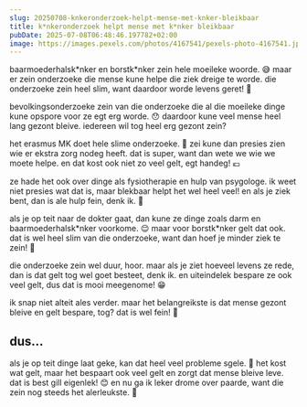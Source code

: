```yaml
---
slug: 20250708-knkeronderzoek-helpt-mense-met-knker-bleikbaar
title: k*nkeronderzoek helpt mense met k*nker bleikbaar 
pubDate: 2025-07-08T06:48:46.197782+02:00
image: https://images.pexels.com/photos/4167541/pexels-photo-4167541.jpeg
---
```

baarmoederhalsk\*nker en borstk\*nker zein hele moeileke woorde. 😅 maar er zein onderzoeke die mense kune helpe die ziek dreige te worde. die onderzoeke zein heel slim, want daardoor worde levens geret! 🤯

bevolkingsonderzoeke zein van die onderzoeke die al die moeileke dinge kune opspore voor ze egt erg worde. 😯 daardoor kune veel mense heel lang gezont bleive. iedereen wil tog heel erg gezont zein? 

het erasmus MK doet hele slime onderzoeke. 🏥 zei kune dan presies zien wie er ekstra zorg nodeg heeft. dat is super, want dan wete we wie we moete helpe. en dat kost ook niet zo veel gelt, egt handeg! 💶

ze hade het ook over dinge als fysiotherapie en hulp van psygologe. ik weet niet presies wat dat is, maar blekbaar helpt het wel heel veel! en als je ziek bent, dan is ale hulp fein, denk ik. 🤷

als je op teit naar de dokter gaat, dan kune ze dinge zoals darm en baarmoederhalsk\*nker voorkome. 😌 maar voor borstk\*nker gelt dat ook. dat is wel heel slim van die onderzoeke, want dan hoef je minder ziek te zein! 🥳

die onderzoeke zein wel duur, hoor. maar als je ziet hoeveel levens ze rede, dan is dat gelt tog wel goet besteet, denk ik. en uiteindelek bespare ze ook veel gelt, dus dat is mooi meegenome! 😁

ik snap niet alteit ales verder. maar het belangreikste is dat mense gezont bleive en gelt bespare, tog? dat is wel fein! 🙌

## dus...

als je op teit dinge laat geke, kan dat heel veel probleme sgele. 🎉 het kost wat gelt, maar het bespaart ook veel gelt en zorgt dat mense bleive leve. dat is best gill eigenlek! 😊 en nu ga ik leker drome over paarde, want die zein nog steeds het alerleukste. 🐴

